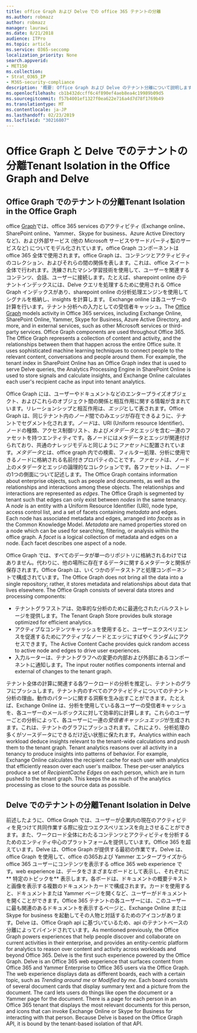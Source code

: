 ```yaml
---
title: office Graph および Delve での office 365 テナントの分離
ms.author: robmazz
author: robmazz
manager: laurawi
ms.date: 8/21/2018
audience: ITPro
ms.topic: article
ms.service: O365-seccomp
localization_priority: None
search.appverid:
- MET150
ms.collection:
- Strat_O365_IP
- M365-security-compliance
description: '概要: Office Graph および Delve のテナント分離について説明します。'
ms.openlocfilehash: cb1b432dccff6c4f890ef4aeb8ea4c19989b09d5
ms.sourcegitcommit: f57b4001ef1327f0ea622e716a4d7d78f1769b49
ms.translationtype: MT
ms.contentlocale: ja-JP
ms.lasthandoff: 02/23/2019
ms.locfileid: "30216807"
---
```

# <a name="tenant-isolation-in-the-office-graph-and-delve"></a><span data-ttu-id="6a02b-103">Office Graph と Delve でのテナントの分離</span><span class="sxs-lookup"><span data-stu-id="6a02b-103">Tenant Isolation in the Office Graph and Delve</span></span>

## <a name="tenant-isolation-in-the-office-graph"></a><span data-ttu-id="6a02b-104">Office Graph でのテナントの分離</span><span class="sxs-lookup"><span data-stu-id="6a02b-104">Tenant Isolation in the Office Graph</span></span>
<span data-ttu-id="6a02b-p101">office [Graph](https://dev.office.com/officegraph)では、office 365 services のアクティビティ (Exchange online、SharePoint online、Yammer、Skype for business、Azure Active Directory など)、および外部サービス (他の Microsoft サービスやサードパーティ製のサービスなど) についてモデル化されています。office Graph コンポーネントは office 365 全体で使用されます。office Graph は、コンテンツとアクティビティのコレクション、およびそれらの間の関係を表します。これは、office スイート全体で行われます。洗練されたマシン学習技術を使用して、ユーザーを関連するコンテンツ、会話、ユーザーに接続します。たとえば、sharepoint online のテナントインデックスには、Delve クエリを処理するために使用される Office Graph インデックスがあり、sharepoint online の分析処理エンジンを使用してシグナルを格納し、insights を計算します。 Exchange online は各ユーザーの計算を行います。テナント分析への入力としての受信者キャッシュ。</span><span class="sxs-lookup"><span data-stu-id="6a02b-p101">The [Office Graph](https://dev.office.com/officegraph) models activity in Office 365 services, including Exchange Online, SharePoint Online, Yammer, Skype for Business, Azure Active Directory, and more, and in external services, such as other Microsoft services or third-party services. Office Graph components are used throughout Office 365. The Office Graph represents a collection of content and activity, and the relationships between them that happen across the entire Office suite. It uses sophisticated machine learning techniques to connect people to the relevant content, conversations and people around them. For example, the tenant index in SharePoint Online has an Office Graph index that is used to serve Delve queries, the Analytics Processing Engine in SharePoint Online is used to store signals and calculate insights, and Exchange Online calculates each user's recipient cache as input into tenant analytics.</span></span>

<span data-ttu-id="6a02b-p102">Office Graph には、ユーザーやドキュメントなどのエンタープライズオブジェクト、およびこれらのオブジェクト間の関係と相互作用に関する情報が含まれています。リレーションシップと相互作用は、*エッジ*として表されます。Office Graph は、同じテナント内の*ノード*間でのみエッジが存在できるように、テナントでセグメント化されます。*ノード*は、URI (Uniform resource Identifier)、ノードの種類、アクセス制御リスト、および*メタデータ*とエッジを含む一連のファセットを持つエンティティです。各ノードにはメタデータとエッジが関連付けられており、共通のナレッジモデルと同じように*ファセット*に配置されています。*メタデータ*とは、office graph 内での検索、フィルター処理、分析に使用できるノードに格納される名前付きプロパティのことです。*ファセット*は、ノード上のメタデータとエッジの論理的なコレクションです。各ファセットは、ノードの1つの側面について記述します。</span><span class="sxs-lookup"><span data-stu-id="6a02b-p102">The Office Graph contains information about enterprise objects, such as people and documents, as well as the relationships and interactions among these objects. The relationships and interactions are represented as *edges*. The Office Graph is segmented by tenant such that edges can only exist between *nodes* in the same tenancy. A *node* is an entity with a Uniform Resource Identifier (URI), node type, access control list, and a set of facets containing *metadata* and edges. Each node has associated metadata and edges, arranged into *facets* as in the Common Knowledge Model. *Metadata* are named properties stored on a node which can be used for searching, filtering, or analysis within the office graph. A *facet* is a logical collection of metadata and edges on a node. Each facet describes one aspect of a node.</span></span> 

<span data-ttu-id="6a02b-p103">Office Graph では、すべてのデータが単一のリポジトリに格納されるわけではありません。代わりに、他の場所に存在するデータに関するメタデータと関係が保存されます。Office Graph は、いくつかのデータストアと処理コンポーネントで構成されています。</span><span class="sxs-lookup"><span data-stu-id="6a02b-p103">The Office Graph does not bring all the data into a single repository; rather, it stores metadata and relationships about data that lives elsewhere. The Office Graph consists of several data stores and processing components:</span></span>
- <span data-ttu-id="6a02b-120">テナントグラフストアは、効率的な分析のために最適化されたバルクストレージを提供します。</span><span class="sxs-lookup"><span data-stu-id="6a02b-120">The Tenant Graph Store provides bulk storage optimized for efficient analytics.</span></span>
- <span data-ttu-id="6a02b-121">アクティブなコンテンツキャッシュを使用すると、ユーザーエクスペリエンスを促進するためにアクティブなノードとエッジにすばやくランダムにアクセスできます。</span><span class="sxs-lookup"><span data-stu-id="6a02b-121">The Active Content Cache provides quick random access to active node and edges to drive user experiences.</span></span>
- <span data-ttu-id="6a02b-122">入力ルーターは、テナントグラフへの変更の内部および外部にあるコンポーネントに通知します。</span><span class="sxs-lookup"><span data-stu-id="6a02b-122">The input router notifies components internal and external of changes to the tenant graph.</span></span>

<span data-ttu-id="6a02b-p104">テナント全体の計算に関連する各ワークロードの分析を推定し、テナントのグラフにプッシュします。テナント内のすべてのアクティビティについてのテナント分析の理由。動作のパターンに関する洞察を生み出すことができます。たとえば、Exchange Online は、分析を使用している各ユーザーの受信者キャッシュを、各ユーザーのメールボックスに対して効率的に計算します。これらのユーザーごとの分析によって、各ユーザーに一連の*受信者キャッシュエッジ*が生成されます。これは、テナントのグラフにプッシュされます。これにより、分析処理の多くがソースデータにできるだけ近い状態に保たれます。</span><span class="sxs-lookup"><span data-stu-id="6a02b-p104">Analytics within each workload deduce insights relevant to the tenant-wide calculations and push them to the tenant graph. Tenant analytics reasons over all activity in a tenancy to produce insights into patterns of behavior. For example, Exchange Online calculates the recipient cache for each user with analytics that efficiently reason over each user's mailbox. These per-user analytics produce a set of *RecipientCache Edges* on each person, which are in turn pushed to the tenant graph. This keeps the as much of the analytics processing as close to the source data as possible.</span></span>

## <a name="tenant-isolation-in-delve"></a><span data-ttu-id="6a02b-128">Delve でのテナントの分離</span><span class="sxs-lookup"><span data-stu-id="6a02b-128">Tenant Isolation in Delve</span></span>
<span data-ttu-id="6a02b-p105">前述したように、Office Graph では、ユーザーが企業内の現在のアクティビティを見つけて共同作業する際に役立つエクスペリエンスを向上させることができます。また、ワークロード全体にわたるコンテンツとアクティビティを分析するためのエンティティ中心のプラットフォームを提供しています。Office 365 を超えています。Delve は、Office Graph が提供する最初の作業です。Delve は、office Graph を使用して、office の365および Yammer エンタープライズから office 365 ユーザーにコンテンツを表示する office 365 web experience です。web experience は、データをさまざまなボードとして表示し、それぞれに\*\* 特定のトピックを\*\* 表示します。各ボードは、ドキュメントの概要テキストと画像を表示する複数のドキュメントカードで構成されます。カードを使用すると、ドキュメントまたは Yammer ページを開くなど、ユーザーがドキュメントを開くことができます。Office 365 テナントの各ユーザーには、このユーザーに最も関連のあるドキュメントを表示するページと、Exchange Online または Skype for business を起動してその人物と対話するためのアイコンがあります。Delve は、Office Graph api に基づいているため、api のテナントベースの分離によってバインドされています。</span><span class="sxs-lookup"><span data-stu-id="6a02b-p105">As mentioned previously, the Office Graph powers experiences that help people discover and collaborate on current activities in their enterprise, and provides an entity-centric platform for analytics to reason over content and activity across workloads and beyond Office 365. Delve is the first such experience powered by the Office Graph. Delve is an Office 365 web experience that surfaces content from Office 365 and Yammer Enterprise to Office 365 users via the Office Graph. The web experience displays data as different boards, each with a certain topic, such as *Trending around me* or *Modified by me*. Each board consists of several document cards that display summary text and a picture from the document. The card lets users do things like open the document or a Yammer page for the document. There is a page for each person in an Office 365 tenant that displays the most relevant documents for this person, and icons that can invoke Exchange Online or Skype for Business for interacting with that person. Because Delve is based on the Office Graph API, it is bound by the tenant-based isolation of that API.</span></span>